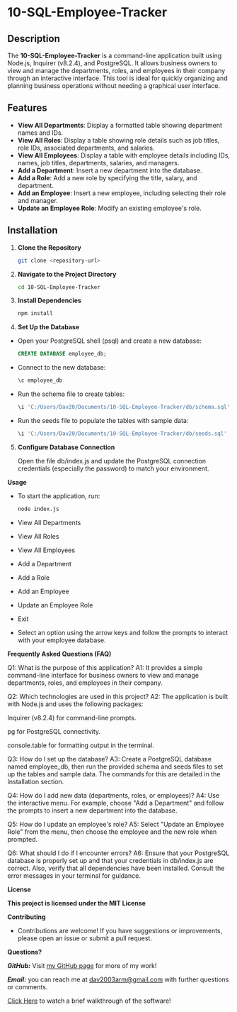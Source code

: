 # 10-SQL-Employee-Tracker

## Description

The **10-SQL-Employee-Tracker** is a command-line application built using Node.js, Inquirer (v8.2.4), and PostgreSQL. It allows business owners to view and manage the departments, roles, and employees in their company through an interactive interface. This tool is ideal for quickly organizing and planning business operations without needing a graphical user interface.

## Features

- **View All Departments**: Display a formatted table showing department names and IDs.
- **View All Roles**: Display a table showing role details such as job titles, role IDs, associated departments, and salaries.
- **View All Employees**: Display a table with employee details including IDs, names, job titles, departments, salaries, and managers.
- **Add a Department**: Insert a new department into the database.
- **Add a Role**: Add a new role by specifying the title, salary, and department.
- **Add an Employee**: Insert a new employee, including selecting their role and manager.
- **Update an Employee Role**: Modify an existing employee's role.

## Installation

1. **Clone the Repository**

   ```bash
   git clone <repository-url>

2. **Navigate to the Project Directory**

   ```bash
   cd 10-SQL-Employee-Tracker

3. **Install Dependencies**

   ```bash
   npm install

4. **Set Up the Database**

* Open your PostgreSQL shell (psql) and create a new database:

   ```sql
   CREATE DATABASE employee_db;

* Connect to the new database:

   ```sql
   \c employee_db

* Run the schema file to create tables:

   ```sql
   \i 'C:/Users/Dav20/Documents/10-SQL-Employee-Tracker/db/schema.sql'

* Run the seeds file to populate the tables with sample data:

   ```sql
   \i 'C:/Users/Dav20/Documents/10-SQL-Employee-Tracker/db/seeds.sql'

5. **Configure Database Connection**

   Open the file db/index.js and update the PostgreSQL connection credentials (especially the password) to match your environment.

**Usage**

* To start the application, run:

   ```bash
   node index.js

* View All Departments

* View All Roles

* View All Employees

* Add a Department

* Add a Role

* Add an Employee

* Update an Employee Role

* Exit

* Select an option using the arrow keys and follow the prompts to interact with your employee database.

**Frequently Asked Questions (FAQ)**

Q1: What is the purpose of this application?
A1: It provides a simple command-line interface for business owners to view and manage departments, roles, and employees in their company.

Q2: Which technologies are used in this project?
A2: The application is built with Node.js and uses the following packages:

Inquirer (v8.2.4) for command-line prompts.

pg for PostgreSQL connectivity.

console.table for formatting output in the terminal.

Q3: How do I set up the database?
A3: Create a PostgreSQL database named employee_db, then run the provided schema and seeds files to set up the tables and sample data. The commands for this are detailed in the Installation section.

Q4: How do I add new data (departments, roles, or employees)?
A4: Use the interactive menu. For example, choose "Add a Department" and follow the prompts to insert a new department into the database.

Q5: How do I update an employee's role?
A5: Select "Update an Employee Role" from the menu, then choose the employee and the new role when prompted.

Q6: What should I do if I encounter errors?
A6: Ensure that your PostgreSQL database is properly set up and that your credentials in db/index.js are correct. Also, verify that all dependencies have been installed. Consult the error messages in your terminal for guidance.

**License**

**This project is licensed under the MIT License**

**Contributing**

* Contributions are welcome! If you have suggestions or improvements, please open an issue or submit a pull request.

**Questions?**

***GitHub:*** Visit [my GitHub page](https://github.com/dvard777) for more of my work!<br>

***Email:*** you can reach me at dav2003arm@gmail.com with further questions or comments.


[Click Here]() to watch a brief walkthrough of the software!